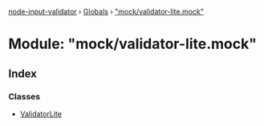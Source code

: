 [node-input-validator](../README.md) › [Globals](../globals.md) › ["mock/validator-lite.mock"](_mock_validator_lite_mock_.md)

# Module: "mock/validator-lite.mock"

## Index

### Classes

* [ValidatorLite](../classes/_mock_validator_lite_mock_.validatorlite.md)
